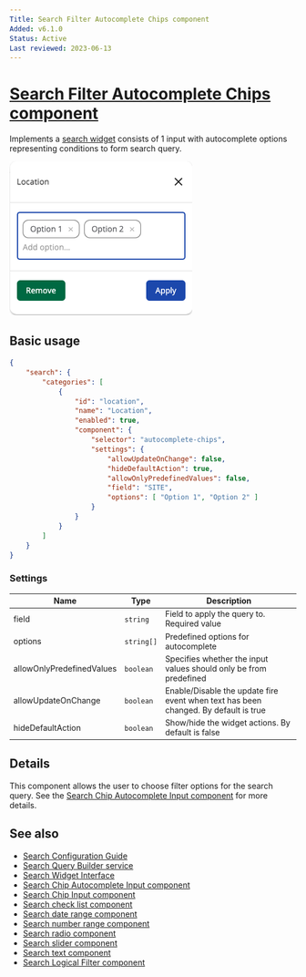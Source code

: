 ```yaml
---
Title: Search Filter Autocomplete Chips component
Added: v6.1.0
Status: Active
Last reviewed: 2023-06-13
---
```


# [Search Filter Autocomplete Chips component](../../../lib/content-services/src/lib/search/components/search-filter-autocomplete-chips/search-filter-autocomplete-chips.component.ts "Defined in search-filter-autocomplete-chips.component.ts")

Implements a [search widget](../../../lib/content-services/src/lib/search/models/search-widget.interface.ts) consists of 1 input with autocomplete options representing conditions to form search query.

![Search Filter Autocomplete Chips](../../docassets/images/search-filter-autocomplete-chips.png)

## Basic usage

```json
{
    "search": {
        "categories": [
            {
                "id": "location",
                "name": "Location",
                "enabled": true,
                "component": {
                    "selector": "autocomplete-chips",
                    "settings": {
                        "allowUpdateOnChange": false,
                        "hideDefaultAction": true,
                        "allowOnlyPredefinedValues": false,
                        "field": "SITE",
                        "options": [ "Option 1", "Option 2" ]
                    }
                }
            }
        ]
    }
}
```

### Settings

| Name | Type     | Description                                                                                                        |
| ---- |----------|--------------------------------------------------------------------------------------------------------------------|
| field | `string`   | Field to apply the query to. Required value                                                                        |
| options | `string[]` | Predefined options for autocomplete                                                                                |
| allowOnlyPredefinedValues | `boolean` | Specifies whether the input values should only be from predefined                                                  |
| allowUpdateOnChange | `boolean` | Enable/Disable the update fire event when text has been changed. By default is true                                |
| hideDefaultAction | `boolean` | Show/hide the widget actions. By default is false |
## Details

This component allows the user to choose filter options for the search query.
See the [Search Chip Autocomplete Input component](search-chip-autocomplete-input.component.md) for more details.

## See also

-   [Search Configuration Guide](../../user-guide/search-configuration-guide.md)
-   [Search Query Builder service](../services/search-query-builder.service.md)
-   [Search Widget Interface](../interfaces/search-widget.interface.md)
-   [Search Chip Autocomplete Input component](search-chip-autocomplete-input.component.md)
-   [Search Chip Input component](search-chip-input.component.md)
-   [Search check list component](search-check-list.component.md)
-   [Search date range component](search-date-range.component.md)
-   [Search number range component](search-number-range.component.md)
-   [Search radio component](search-radio.component.md)
-   [Search slider component](search-slider.component.md)
-   [Search text component](search-text.component.md)
-   [Search Logical Filter component](search-logical-filter.component.md)
